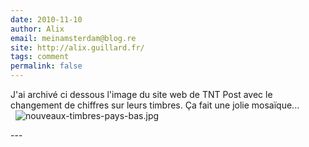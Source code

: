```yaml
---
date: 2010-11-10
author: Alix
email: meinamsterdam@blog.re
site: http://alix.guillard.fr/
tags: comment
permalink: false
---
```


<p>
J'ai archivé ci dessous l'image du site web de TNT Post avec le changement de chiffres sur leurs timbres. Ça fait une jolie mosaïque...<br />&nbsp;
<img title="nouveaux-timbres-pays-bas.jpg, Sep 2012" alt="nouveaux-timbres-pays-bas.jpg" src="/public/images/scans/.nouveaux-timbres-pays-bas_m.jpg" /></p>
---